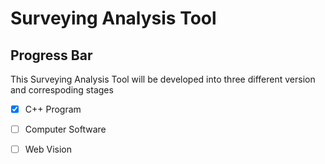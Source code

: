 # Surveying Analysis Tool

## Progress Bar
This Surveying Analysis Tool will be developed into three different version and correspoding stages
- [x] C++ Program 
- [ ] Computer Software
- [ ] Web Vision 

